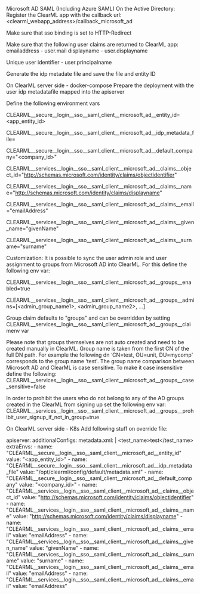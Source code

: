 Microsoft AD SAML (Including Azure SAML)
On the Active Directory:
Register the ClearML app with the callback url: <clearml_webapp_address>/callback_microsoft_ad

Make sure that sso binding is set to HTTP-Redirect

Make sure that the following user claims are returned to ClearML app: 
emailaddress   - user.mail
displayname    - user.displayname

Unique user identifier - user.principalname

Generate the idp metadate file and save the file and entity ID

On ClearML server side - docker-compose
Prepare the deployment with the user idp metadatafile mapped into the apiserver

Define the following environment vars

CLEARML__secure__login__sso__saml_client__microsoft_ad__entity_id=<app_entity_id>

CLEARML__secure__login__sso__saml_client__microsoft_ad__idp_metadata_file=<path to the metadata file>

CLEARML__secure__login__sso__saml_client__microsoft_ad__default_company="<company_id>"

CLEARML__services__login__sso__saml_client__microsoft_ad__claims__object_id="http://schemas.microsoft.com/identity/claims/objectidentifier"

CLEARML__services__login__sso__saml_client__microsoft_ad__claims__name="http://schemas.microsoft.com/identity/claims/displayname"

CLEARML__services__login__sso__saml_client__microsoft_ad__claims__email="emailAddress"

CLEARML__services__login__sso__saml_client__microsoft_ad__claims__given_name="givenName"

CLEARML__services__login__sso__saml_client__microsoft_ad__claims__surname="surname"

Customization:
It is possible to sync the user admin role and user assignment to groups from Microsoft AD into ClearML. 
For this define the following env var:

CLEARML__services__login__sso__saml_client__microsoft_ad__groups__enabled=true

CLEARML__services__login__sso__saml_client__microsoft_ad__groups__admins=[<admin_group_name1>, <admin_group_name2>, ...]

Group claim defaults to "groups" and can be overridden by setting CLEARML__services__login__sso__saml_client__microsoft_ad__groups__claimenv var

Please note that groups themselves are not auto created and need to be created manually in ClearML. Group name is taken from the first CN of the full DN path. For example the following dn ‘CN=test, OU=unit, DU=mycomp' corresponds to the group name ‘test'. The group name comparison between Microsoft AD and ClearML is case sensitive. To make it case insensitive define the following:
CLEARML__services__login__sso__saml_client__microsoft_ad__groups__case_sensitive=false

In order to prohibit the users who do not belong to any of the AD groups created in the ClearML from signing up set the following env var:
CLEARML__services__login__sso__saml_client__microsoft_ad__groups__prohibit_user_signup_if_not_in_group=true

On ClearML server side - K8s
Add following stuff on override file:



apiserver:
  additionalConfigs:
    metadata.xml: |
      <?xml version="1.0"?>
      <test>
        <rule id="tst">
            <test_name>test</test_name>
        </rule>
      </test>
  extraEnvs:
    - name: "CLEARML__secure__login__sso__saml_client__microsoft_ad__entity_id"
      value: "<app_entity_id>"
    - name: "CLEARML__secure__login__sso__saml_client__microsoft_ad__idp_metadata_file"
      value: "/opt/clearml/config/default/metadata.xml"
    - name: "CLEARML__secure__login__sso__saml_client__microsoft_ad__default_company"
      value: "<company_id>"
    - name: "CLEARML__services__login__sso__saml_client__microsoft_ad__claims__object_id"
      value: "http://schemas.microsoft.com/identity/claims/objectidentifier"
    - name: "CLEARML__services__login__sso__saml_client__microsoft_ad__claims__name"
      value: "http://schemas.microsoft.com/identity/claims/displayname"
    - name: "CLEARML__services__login__sso__saml_client__microsoft_ad__claims__email"
      value: "emailAddress"
    - name: "CLEARML__services__login__sso__saml_client__microsoft_ad__claims__given_name"
      value: "givenName"
    - name: "CLEARML__services__login__sso__saml_client__microsoft_ad__claims__surname"
      value: "surname"
    - name: "CLEARML__services__login__sso__saml_client__microsoft_ad__claims__email"
      value: "emailAddress"
    - name: "CLEARML__services__login__sso__saml_client__microsoft_ad__claims__email"
      value: "emailAddress"
